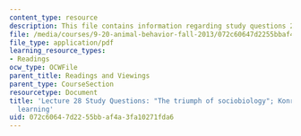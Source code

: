 ```yaml
---
content_type: resource
description: This file contains information regarding study questions 28.
file: /media/courses/9-20-animal-behavior-fall-2013/072c60647d2255bbaf4a3fa10271fda6_MIT9_20F13_L28_Qs.pdf
file_type: application/pdf
learning_resource_types:
- Readings
ocw_type: OCWFile
parent_title: Readings and Viewings
parent_type: CourseSection
resourcetype: Document
title: 'Lecture 28 Study Questions: "The triumph of sociobiology"; Konrad Lorenz on
  learning'
uid: 072c6064-7d22-55bb-af4a-3fa10271fda6
---
```

